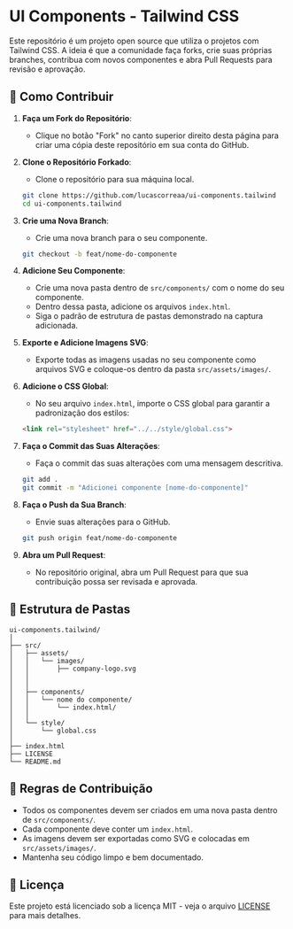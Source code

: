 
# UI Components - Tailwind CSS

Este repositório é um projeto open source que utiliza o projetos com Tailwind CSS. A ideia é que a comunidade faça forks, crie suas próprias branches, contribua com novos componentes e abra Pull Requests para revisão e aprovação.

## 🚀 Como Contribuir

1. **Faça um Fork do Repositório**:
   - Clique no botão "Fork" no canto superior direito desta página para criar uma cópia deste repositório em sua conta do GitHub.

2. **Clone o Repositório Forkado**:
   - Clone o repositório para sua máquina local.
   ```bash
   git clone https://github.com/lucascorreaa/ui-components.tailwind
   cd ui-components.tailwind
   ```

3. **Crie uma Nova Branch**:
   - Crie uma nova branch para o seu componente.
   ```bash
   git checkout -b feat/nome-do-componente
   ```

4. **Adicione Seu Componente**:
   - Crie uma nova pasta dentro de `src/components/` com o nome do seu componente.
   - Dentro dessa pasta, adicione os arquivos `index.html`.
   - Siga o padrão de estrutura de pastas demonstrado na captura adicionada.

5. **Exporte e Adicione Imagens SVG**:
   - Exporte todas as imagens usadas no seu componente como arquivos SVG e coloque-os dentro da pasta `src/assets/images/`.

6. **Adicione o CSS Global**:
   - No seu arquivo `index.html`, importe o CSS global para garantir a padronização dos estilos:
   ```html
   <link rel="stylesheet" href="../../style/global.css">
   ```

7. **Faça o Commit das Suas Alterações**:
   - Faça o commit das suas alterações com uma mensagem descritiva.
   ```bash
   git add .
   git commit -m "Adicionei componente [nome-do-componente]"
   ```

8. **Faça o Push da Sua Branch**:
   - Envie suas alterações para o GitHub.
   ```bash
   git push origin feat/nome-do-componente
   ```

9. **Abra um Pull Request**:
   - No repositório original, abra um Pull Request para que sua contribuição possa ser revisada e aprovada.

## 📁 Estrutura de Pastas

```
ui-components.tailwind/
│
├── src/
│   ├── assets/
│   │   └── images/
│   │       ├── company-logo.svg
│   │  
│   │
│   ├── components/
│   │   └── nome do componente/
│   │       └── index.html/
│   │
│   └── style/
│       └── global.css
│
├── index.html
├── LICENSE
└── README.md
```

## 📝 Regras de Contribuição

- Todos os componentes devem ser criados em uma nova pasta dentro de `src/components/`.
- Cada componente deve conter um `index.html`.
- As imagens devem ser exportadas como SVG e colocadas em `src/assets/images/`.
- Mantenha seu código limpo e bem documentado.

## 📄 Licença

Este projeto está licenciado sob a licença MIT - veja o arquivo [LICENSE](LICENSE) para mais detalhes.

